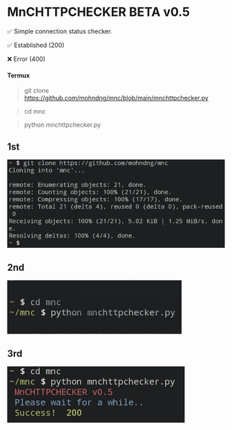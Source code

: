 # MnCHTTPCHECKER BETA v0.5

<p> ✅ Simple connection status checker. </p>
<p> ✅ Established (200) </p>
<p> ❌ Error (400) </p>

#### Termux

> git clone https://github.com/mohndng/mnc/blob/main/mnchttpchecker.py

> cd mnc

> python mnchttpchecker.py

## 1st
<picture>
 <img alt="mnc_screenshot" src="https://github.com/mohndng/mnc/blob/ad0122fd554ef9fbd8e44e653cb868d21ea1c8fe/Screenshot_20220615-223250_Termux.png">
</picture>

## 2nd
<picture>
 <img alt="mnc-screnshoot" src="https://github.com/mohndng/mnc/blob/ad0122fd554ef9fbd8e44e653cb868d21ea1c8fe/Screenshot_20220615-223033_Termux.png">
</picture>

## 3rd
<picture>
 <img alt="mnc_screenshot" src="https://github.com/mohndng/mnc/blob/ad0122fd554ef9fbd8e44e653cb868d21ea1c8fe/Screenshot_20220615-224505_Termux.png">
</picture>
